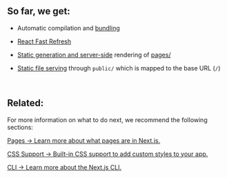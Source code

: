 ## So far, we get:

- Automatic compilation and [bundling](https://nextjs.org/docs/advanced-features/compiler)

- [React Fast Refresh](https://nextjs.org/blog/next-9-4#fast-refresh)

- [Static generation and server-side](https://nextjs.org/docs/basic-features/data-fetching/overview) rendering of [pages/](https://nextjs.org/docs/basic-features/pages)

- [Static file serving](https://nextjs.org/docs/basic-features/static-file-serving) through `public/` which is mapped to the base URL (`/`)

<br>

## Related:

For more information on what to do next, we recommend the following sections:

[Pages -> Learn more about what pages are in Next.js.](https://nextjs.org/docs/basic-features/pages)

[CSS Support -> Built-in CSS support to add custom styles to your app.](https://nextjs.org/docs/basic-features/built-in-css-support)

[CLI -> Learn more about the Next.js CLI.](https://nextjs.org/docs/basic-features/built-in-css-support)
